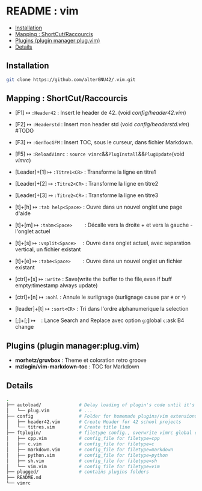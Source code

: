 # README : vim

<!-- vim-markdown-toc GFM -->

* [Installation](#installation)
* [Mapping : ShortCut/Raccourcis](#mapping--shortcutraccourcis)
* [Plugins (plugin manager:plug.vim)](#plugins-plugin-managerplugvim)
* [Details](#details)

<!-- vim-markdown-toc -->

## Installation
```bash
git clone https://github.com/alterGNU42/.vim.git
```
## Mapping : ShortCut/Raccourcis
- [F1]          ↦   `:Header42`         : Insert le header de 42. (void *config/header42.vim*)
- [F2]          ↦   `:Headerstd`        : Insert mon header std (void *config/headerstd.vim*) #TODO
- [F3]          ↦   `:GenTocGFM`        : Insert TOC, sous le curseur, dans fichier Markdown.
- [F5]          ↦   `:ReloadVimrc`      : `source vimrc`&&`PlugInstall`&&`PlugUpdate`(void *vimrc*)

- [Leader]+[1]  ↦   `:Titre1<CR>`       : Transforme la ligne en titre1
- [Leader]+[2]  ↦   `:Titre2<CR>`       : Transforme la ligne en titre2
- [Leader]+[3]  ↦   `:Titre2<CR>`       : Transforme la ligne en titre3

- [t]+[h]       ↦   `:tab help<Space>`  : Ouvre dans un nouvel onglet une page d'aide
- [t]+[m]       ↦   `:tabm<Space>    `  : Décalle vers la droite + et vers la gauche - l'onglet actuel
- [t]+[s]       ↦   `:vsplit<Space>  `  : Ouvre dans onglet actuel, avec separation vertical, un fichier existant
- [t]+[e]       ↦   `:tabe<Space>    `  : Ouvre dans un nouvel onglet un fichier existant

- [ctrl]+[s]    ↦   `:write`            : Save(write the buffer to the file,even if buff empty:timestamp always update)
- [ctrl]+[n]    ↦   `:nohl`             : Annule le surlignage (surlignage cause par `#` or `*`)
- [leader]+[t]  ↦   `:sort<CR>`         : Tri dans l'ordre alphanumerique la selection
- [;]+[;]       ↦   ` `                 : Lance Search and Replace avec option `g`:global `c`:ask B4 change

## Plugins (plugin manager:plug.vim)
- **morhetz/gruvbox**           : Theme et coloration retro groove
- **mzlogin/vim-markdown-toc**  : TOC for Markdown

## Details
```bash
.
├── autoload/              # Delay loading of plugin's code until it's actually needed
│   └── plug.vim           # ...
├── config                 # Folder for homemade plugins/vim extensions (vimrc line 25)
│   ├── header42.vim       # Create Header for 42 school projects
│   └── titres.vim         # Create title line
├── ftplugin/              # filetype config., overwrite vimrc global config.
│   ├── cpp.vim            # config_file for filetype=cpp
│   ├── c.vim              # config_file for filetype=c
│   ├── markdown.vim       # config_file for filetype=markdown
│   ├── python.vim         # config_file for filetype=python
│   ├── sh.vim             # config_file for filetype=sh
│   └── vim.vim            # config_file for filetype=vim
├── plugged/               # contains plugins folders
├── README.md             
└── vimrc
```
